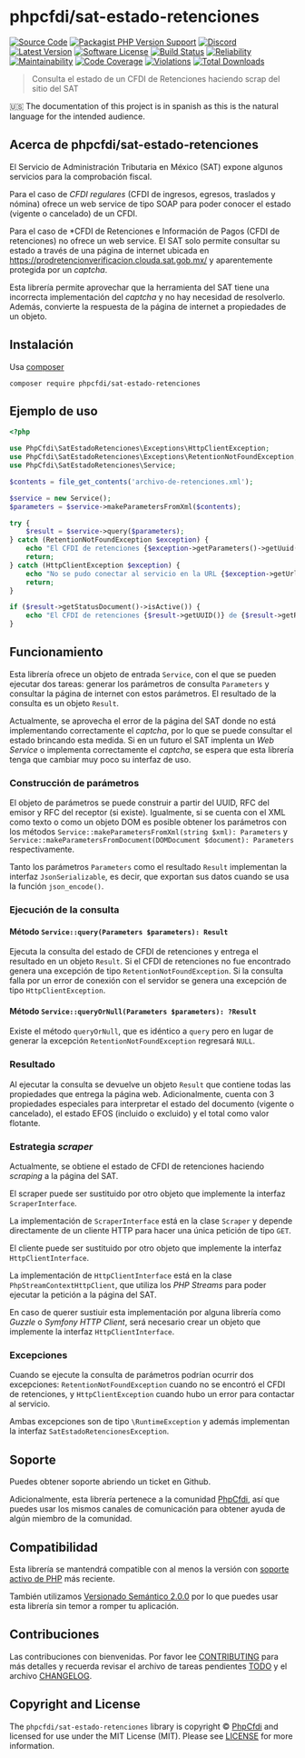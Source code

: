 # phpcfdi/sat-estado-retenciones

[![Source Code][badge-source]][source]
[![Packagist PHP Version Support][badge-php-version]][php-version]
[![Discord][badge-discord]][discord]
[![Latest Version][badge-release]][release]
[![Software License][badge-license]][license]
[![Build Status][badge-build]][build]
[![Reliability][badge-reliability]][reliability]
[![Maintainability][badge-maintainability]][maintainability]
[![Code Coverage][badge-coverage]][coverage]
[![Violations][badge-violations]][violations]
[![Total Downloads][badge-downloads]][downloads]

> Consulta el estado de un CFDI de Retenciones haciendo scrap del sitio del SAT

:us: The documentation of this project is in spanish as this is the natural language for the intended audience.

## Acerca de phpcfdi/sat-estado-retenciones

El Servicio de Administración Tributaria en México (SAT) expone algunos servicios para la comprobación fiscal.

Para el caso de *CFDI regulares* (CFDI de ingresos, egresos, traslados y nómina) ofrece un web service de tipo
SOAP para poder conocer el estado (vigente o cancelado) de un CFDI.

Para el caso de *CFDI de Retenciones e Información de Pagos (CFDI de retenciones) no ofrece un web service.
El SAT solo permite consultar su estado a través de una página de internet ubicada en
<https://prodretencionverificacion.clouda.sat.gob.mx/> y aparentemente protegida por un *captcha*.

Esta librería permite aprovechar que la herramienta del SAT tiene una incorrecta implementación del *captcha* y
no hay necesidad de resolverlo. Además, convierte la respuesta de la página de internet a propiedades de un objeto.

## Instalación

Usa [composer](https://getcomposer.org/)

```shell
composer require phpcfdi/sat-estado-retenciones
```

## Ejemplo de uso

```php
<?php

use PhpCfdi\SatEstadoRetenciones\Exceptions\HttpClientException;
use PhpCfdi\SatEstadoRetenciones\Exceptions\RetentionNotFoundException;
use PhpCfdi\SatEstadoRetenciones\Service;

$contents = file_get_contents('archivo-de-retenciones.xml');

$service = new Service();
$parameters = $service->makeParametersFromXml($contents);

try {
    $result = $service->query($parameters);
} catch (RetentionNotFoundException $exception) {
    echo "El CFDI de retenciones {$exception->getParameters()->getUuid()} no fue encontrado.\n";
    return;
} catch (HttpClientException $exception) {
    echo "No se pudo conectar al servicio en la URL {$exception->getUrl()}.\n";
    return;
}

if ($result->getStatusDocument()->isActive()) {
    echo "El CFDI de retenciones {$result->getUUID()} de {$result->getReceiverName()} se encuentra ACTIVO.\n";
}
```

## Funcionamiento

Esta librería ofrece un objeto de entrada `Service`, con el que se pueden ejecutar dos tareas:
generar los parámetros de consulta `Parameters` y consultar la página de internet con estos parámetros.
El resultado de la consulta es un objeto `Result`.

Actualmente, se aprovecha el error de la página del SAT donde no está implementando correctamente el *captcha*,
por lo que se puede consultar el estado brincando esta medida. Si en un futuro el SAT implenta un *Web Service*
o implementa correctamente el *captcha*, se espera que esta librería tenga que cambiar muy poco su interfaz de uso.

### Construcción de parámetros

El objeto de parámetros se puede construir a partir del UUID, RFC del emisor y RFC del receptor (si existe).
Igualmente, si se cuenta con el XML como texto o como un objeto DOM es posible obtener los
parámetros con los métodos `Service::makeParametersFromXml(string $xml): Parameters`
y `Service::makeParametersFromDocument(DOMDocument $document): Parameters` respectivamente.

Tanto los parámetros `Parameters` como el resultado `Result` implementan la interfaz `JsonSerializable`,
es decir, que exportan sus datos cuando se usa la función `json_encode()`.

### Ejecución de la consulta

#### Método `Service::query(Parameters $parameters): Result`

Ejecuta la consulta del estado de CFDI de retenciones y entrega el resultado en un objeto `Result`.
Si el CFDI de retenciones no fue encontrado genera una excepción de tipo `RetentionNotFoundException`.
Si la consulta falla por un error de conexión con el servidor se genera una excepción de tipo `HttpClientException`.

#### Método `Service::queryOrNull(Parameters $parameters): ?Result`

Existe el método `queryOrNull`, que es idéntico a `query` pero en lugar de generar la excepción
`RetentionNotFoundException` regresará `NULL`.

### Resultado

Al ejecutar la consulta se devuelve un objeto `Result` que contiene todas las propiedades que entrega
la página web. Adicionalmente, cuenta con 3 propiedades especiales para interpretar el estado del documento
(vigente o cancelado), el estado EFOS (incluido o excluido) y el total como valor flotante.

### Estrategia *scraper*

Actualmente, se obtiene el estado de CFDI de retenciones haciendo *scraping* a la página del SAT.

El scraper puede ser sustituido por otro objeto que implemente la interfaz `ScraperInterface`.

La implementación de `ScraperInterface` está en la clase `Scraper` y depende directamente de un
cliente HTTP para hacer una única petición de tipo `GET`.

El cliente puede ser sustituido por otro objeto que implemente la interfaz `HttpClientInterface`.

La implementación de `HttpClientInterface` está en la clase `PhpStreamContextHttpClient`,
que utiliza los *PHP Streams* para poder ejecutar la petición a la página del SAT.

En caso de querer sustiuir esta implementación por alguna librería como *Guzzle* o *Symfony HTTP Client*,
será necesario crear un objeto que implemente la interfaz `HttpClientInterface`.

### Excepciones

Cuando se ejecute la consulta de parámetros podrían ocurrir dos excepciones:
`RetentionNotFoundException` cuando no se encontró el CFDI de retenciones,
y `HttpClientException` cuando hubo un error para contactar al servicio.

Ambas excepciones son de tipo `\RuntimeException` y además implementan la interfaz `SatEstadoRetencionesException`.

## Soporte

Puedes obtener soporte abriendo un ticket en Github.

Adicionalmente, esta librería pertenece a la comunidad [PhpCfdi](https://www.phpcfdi.com), así que puedes usar los
mismos canales de comunicación para obtener ayuda de algún miembro de la comunidad.

## Compatibilidad

Esta librería se mantendrá compatible con al menos la versión con
[soporte activo de PHP](https://www.php.net/supported-versions.php) más reciente.

También utilizamos [Versionado Semántico 2.0.0](docs/SEMVER.md) por lo que puedes usar esta librería
sin temor a romper tu aplicación.

## Contribuciones

Las contribuciones con bienvenidas. Por favor lee [CONTRIBUTING][] para más detalles
y recuerda revisar el archivo de tareas pendientes [TODO][] y el archivo [CHANGELOG][].

## Copyright and License

The `phpcfdi/sat-estado-retenciones` library is copyright © [PhpCfdi](https://www.phpcfdi.com/)
and licensed for use under the MIT License (MIT). Please see [LICENSE][] for more information.

[contributing]: https://github.com/phpcfdi/sat-estado-retenciones/blob/main/CONTRIBUTING.md
[changelog]: https://github.com/phpcfdi/sat-estado-retenciones/blob/main/docs/CHANGELOG.md
[todo]: https://github.com/phpcfdi/sat-estado-retenciones/blob/main/docs/TODO.md

[source]: https://github.com/phpcfdi/sat-estado-retenciones
[php-version]: https://packagist.org/packages/phpcfdi/sat-estado-retenciones
[discord]: https://discord.gg/aFGYXvX
[release]: https://github.com/phpcfdi/sat-estado-retenciones/releases
[license]: https://github.com/phpcfdi/sat-estado-retenciones/blob/main/LICENSE
[build]: https://github.com/phpcfdi/sat-estado-retenciones/actions/workflows/build.yml?query=branch:main
[reliability]:https://sonarcloud.io/component_measures?id=phpcfdi_sat-estado-retenciones&metric=Reliability
[maintainability]: https://sonarcloud.io/component_measures?id=phpcfdi_sat-estado-retenciones&metric=Maintainability
[coverage]: https://sonarcloud.io/component_measures?id=phpcfdi_sat-estado-retenciones&metric=Coverage
[violations]: https://sonarcloud.io/project/issues?id=phpcfdi_sat-estado-retenciones&resolved=false
[downloads]: https://packagist.org/packages/phpcfdi/sat-estado-retenciones

[badge-source]: https://img.shields.io/badge/source-phpcfdi/sat--estado--retenciones-blue?logo=github
[badge-discord]: https://img.shields.io/discord/459860554090283019?logo=discord
[badge-php-version]: https://img.shields.io/packagist/php-v/phpcfdi/sat-estado-retenciones?logo=php
[badge-release]: https://img.shields.io/github/release/phpcfdi/sat-estado-retenciones?logo=git
[badge-license]: https://img.shields.io/github/license/phpcfdi/sat-estado-retenciones?logo=open-source-initiative
[badge-build]: https://img.shields.io/github/workflow/status/phpcfdi/sat-estado-retenciones/build/main?logo=github-actions
[badge-reliability]: https://sonarcloud.io/api/project_badges/measure?project=phpcfdi_sat-estado-retenciones&metric=reliability_rating
[badge-maintainability]: https://sonarcloud.io/api/project_badges/measure?project=phpcfdi_sat-estado-retenciones&metric=sqale_rating
[badge-coverage]: https://img.shields.io/sonar/coverage/phpcfdi_sat-estado-retenciones/main?logo=sonarcloud&server=https%3A%2F%2Fsonarcloud.io
[badge-violations]: https://img.shields.io/sonar/violations/phpcfdi_sat-estado-retenciones/main?format=long&logo=sonarcloud&server=https%3A%2F%2Fsonarcloud.io
[badge-downloads]: https://img.shields.io/packagist/dt/phpcfdi/sat-estado-retenciones?logo=packagist
